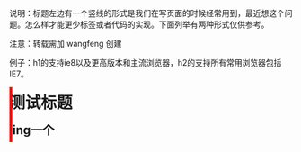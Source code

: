 ﻿说明：标题左边有一个竖线的形式是我们在写页面的时候经常用到，最近想这个问题。怎么样才能更少标签或者代码的实现。下面列举有两种形式仅供参考。

注意：转载需加 wangfeng 创建

例子：h1的支持ie8以及更高版本和主流浏览器，h2的支持所有常用浏览器包括IE7。
<!doctype html>
<html lang="en">
<head>
  <meta charset="UTF-8">
  <title>标题形式</title>
</head>
<style type="text/css">
  h1,h2{
    width: 1000px;
    margin: 0 auto;
    position: relative;
    line-height: 2;
  }
  h1:before{
    width: 5px;
    background-color: red;
    content: "";
    position: absolute;
    top: 0;
    bottom: 0;
    left: 0;
  }
  .ie7{
    display: block;
    width: 5px;
    position: absolute;
    bottom: 0;
    top: 0;
    left: 0;
    background-color: red;
  }
</style>
<body>
  <h1>测试标题</h1>
  <h2><a href="" class="ie7"></a>ling一个</h2>
</body>
</html>